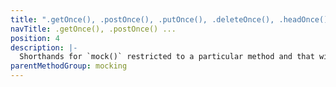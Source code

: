 ```yaml
---
title: ".getOnce(), .postOnce(), .putOnce(), .deleteOnce(), .headOnce(), .patchOnce()"
navTitle: .getOnce(), .postOnce() ...
position: 4
description: |-
  Shorthands for `mock()` restricted to a particular method and that will only respond once
parentMethodGroup: mocking
---
```

